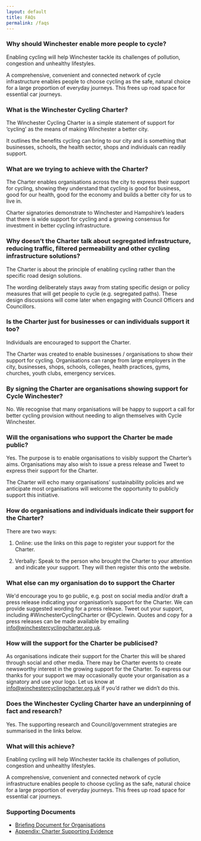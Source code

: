 ```yaml
---
layout: default
title: FAQs
permalink: /faqs
---
```


### Why should Winchester enable more people to cycle?

Enabling cycling will help Winchester tackle its challenges of pollution, 
congestion and unhealthy lifestyles.

A comprehensive, convenient and connected network of cycle infrastructure 
enables people to choose cycling as the safe, natural choice for a large 
proportion of everyday journeys. This frees up road space for essential car 
journeys.

### What is the Winchester Cycling Charter?

The Winchester Cycling Charter is a simple statement of support for ‘cycling’ as the means of making Winchester a better city.

It outlines the benefits cycling can bring to our city and is something that businesses, schools, the health sector, shops and individuals can readily support.

### What are we trying to achieve with the Charter?

The Charter enables organisations across the city to express their support for cycling, showing they understand that cycling is good for business, good for our health, good for the economy and builds a better city for us to live in.

Charter signatories demonstrate to Winchester and Hampshire’s leaders that there is wide support for cycling and a growing consensus for investment in better cycling infrastructure.

### Why doesn’t the Charter talk about segregated infrastructure, reducing traffic, filtered permeability and other cycling infrastructure solutions?

The Charter is about the principle of enabling cycling rather than the specific road design solutions.

The wording deliberately stays away from stating specific design or policy measures that will get people to cycle (e.g. segregated paths).  These design discussions will come later when engaging with Council Officers and Councillors.

### Is the Charter just for businesses or can individuals support it too?

Individuals are encouraged to support the Charter.

The Charter was created to enable businesses / organisations to show their support for cycling.  Organisations can range from large employers in the city, businesses, shops, schools, colleges, health practices, gyms, churches, youth clubs, emergency services.

### By signing the Charter are organisations showing support for Cycle Winchester?

No.  We recognise that many organisations will be happy to support a call for better cycling provision without needing to align themselves with Cycle Winchester.

### Will the organisations who support the Charter be made public?

Yes.  The purpose is to enable organisations to visibly support the Charter’s aims.   Organisations may also wish to issue a press release and Tweet to express their support for the Charter.

The Charter will echo many organisations’ sustainability policies and we anticipate most organisations will welcome the opportunity to publicly support this initiative.

### How do organisations and individuals indicate their support for the Charter?

There are two ways:

1.    Online: use the links on this page to register your support for the Charter.

2.   Verbally: Speak to the person who brought the Charter to your attention and indicate your support.  They will then register this onto the website.

### What else can my organisation do to support the Charter

We'd encourage you to go public, e.g. post on social media and/or draft a press release indicating your organisation’s support for the Charter. We can provide suggested wording for a press release.  Tweet out your support, including #WinchesterCyclingCharter or @Cyclewin.  Quotes and copy for a press releases can be made available by emailing [info@winchestercyclingcharter.org.uk](mailto:info@winchestercyclingcharter.org.uk).

### How will the support for the Charter be publicised?

As organisations indicate their support for the Charter this will be shared through social and other media.  There may be Charter events to create newsworthy interest in the growing support for the Charter.  To express our thanks for your support we may occasionally quote your organisation as a signatory and use your logo.  Let us know at [info@winchestercyclingcharter.org.uk](mailto:info@winchestercyclingcharter.org.uk) if you’d rather we didn’t do this.

### Does the Winchester Cycling Charter have an underpinning of fact and research?

Yes.  The supporting research and Council/government strategies are summarised in the links below.

### What will this achieve?

Enabling cycling will help Winchester tackle its challenges of pollution, congestion and unhealthy lifestyles.

A comprehensive, convenient and connected network of cycle infrastructure enables people to choose cycling as the safe, natural choice for a large proportion of everyday journeys. This frees up road space for essential car journeys.

### Supporting Documents

- [Briefing Document for Organisations]()
- [Appendix: Charter Supporting Evidence]()